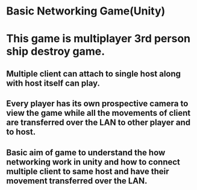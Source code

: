 # Basic Networking Game(Unity)

# This game is multiplayer 3rd person ship destroy game. 

## Multiple client can attach to single host along with host itself can play.

## Every player has its own prospective camera to view the game while all the movements of client are transferred over the LAN to other player and to host.

## Basic aim of game to understand the how networking work in unity and how to connect multiple client to same host and have their movement transferred over the LAN.
